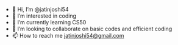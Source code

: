 - 👋 Hi, I’m @jatinjoshi54
- 👀 I’m interested in coding
- 🌱 I’m currently learning CS50
- 💞️ I’m looking to collaborate on basic codes and efficient coding
- 📫 How to reach me jatinjoshi54@gmail.com

<!---
jatinjoshi54/jatinjoshi54 is a ✨ special ✨ repository because its `README.md` (this file) appears on your GitHub profile.
You can click the Preview link to take a look at your changes.
--->
